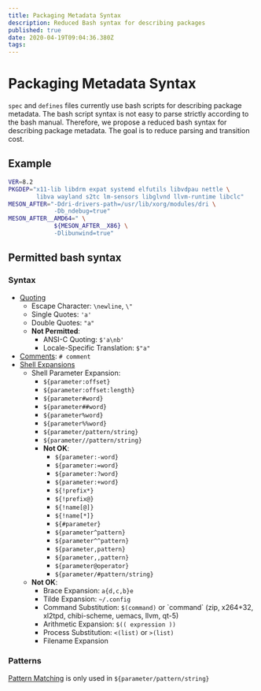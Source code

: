 ```yaml
---
title: Packaging Metadata Syntax
description: Reduced Bash syntax for describing packages
published: true
date: 2020-04-19T09:04:36.380Z
tags: 
---
```


# Packaging Metadata Syntax
`spec` and `defines` files currently use bash scripts for describing package metadata. The bash script syntax is not easy to parse strictly according to the bash manual. Therefore, we propose a reduced bash syntax for describing package metadata. The goal is to reduce parsing and transition cost.

## Example

```bash
VER=8.2
PKGDEP="x11-lib libdrm expat systemd elfutils libvdpau nettle \
        libva wayland s2tc lm-sensors libglvnd llvm-runtime libclc"
MESON_AFTER="-Ddri-drivers-path=/usr/lib/xorg/modules/dri \
             -Db_ndebug=true" 
MESON_AFTER__AMD64=" \
             ${MESON_AFTER__X86} \
             -Dlibunwind=true"
```


## Permitted bash syntax

### Syntax

* [Quoting](https://www.gnu.org/software/bash/manual/bash.html#Quoting)
  * Escape Character: `\newline`, `\"`
  * Single Quotes: `'a'`
  * Double Quotes: `"a"`
  * **Not Permitted**:
  	* ANSI-C Quoting: `$'a\nb'`
   	*	Locale-Specific Translation: `$"a"`
* [Comments](https://www.gnu.org/software/bash/manual/bash.html#Comments): `# comment`
* [Shell Expansions](https://www.gnu.org/software/bash/manual/bash.html#Shell-Expansions)
  * Shell Parameter Expansion:
  	* `${parameter:offset}`
    * `${parameter:offset:length}`
    * `${parameter#word}`
    * `${parameter##word}`
    * `${parameter%word}`
    * `${parameter%%word}`
    * `${parameter/pattern/string}`
    * `${parameter//pattern/string}`
  	* **Not OK**:
      * `${parameter:-word}`
      * `${parameter:=word}`
      * `${parameter:?word}`
      * `${parameter:+word}`
      * `${!prefix*}`
      * `${!prefix@}`
      * `${!name[@]}`
      * `${!name[*]}`
      * `${#parameter}`
      * `${parameter^pattern}`
      * `${parameter^^pattern}`
      * `${parameter,pattern}`
      * `${parameter,,pattern}`
      * `${parameter@operator}`
      * `${parameter/#pattern/string}`
  * **Not OK**:
  	* Brace Expansion: `a{d,c,b}e`
    * Tilde Expansion: `~/.config`
    * Command Substitution: `$(command)` or \`command\` (zip, x264+32, xl2tpd, chibi-scheme, uemacs, llvm, qt-5)
    * Arithmetic Expansion: `$(( expression ))`
    * Process Substitution: `<(list)` or `>(list)`
    * Filename Expansion

### Patterns

[Pattern Matching](https://www.gnu.org/software/bash/manual/bash.html#Pattern-Matching) is only used in `${parameter/pattern/string}`


